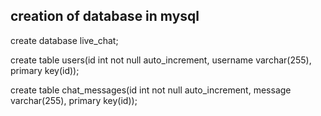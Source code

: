 creation of database in mysql
-------------------------------------------------




create database live_chat;

create table users(id int not null auto_increment, username varchar(255), primary key(id));

create table chat_messages(id int not null auto_increment, message varchar(255), primary key(id));